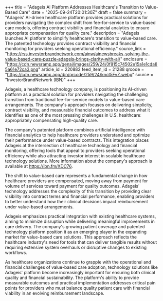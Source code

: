+++
title = "Adageis AI Platform Addresses Healthcare's Transition to Value-Based Care"
date = "2025-09-24T20:01:30Z"
draft = false
summary = "Adageis' AI-driven healthcare platform provides practical solutions for providers navigating the complex shift from fee-for-service to value-based care models, offering contract visibility and financial analytics to ensure appropriate compensation for quality care."
description = "Adageis launches AI platform to simplify healthcare's transition to value-based care. The patented technology provides contract visibility and financial monitoring for providers seeking operational efficiency."
source_link = "https://rss.investorbrandnetwork.com/ainw/ainewsbreaks-solving-the-value-based-care-puzzle-adageis-brings-clarity-with-ai/"
enclosure = "https://cdn.newsramp.app/genai/images/259/24/0f815c74502e15a1e1cda85a61e72ca3.png"
article_id = 220882
feed_item_id = 21288
qrcode = "https://cdn.newsramp.app/ibn/qrcode/259/24/knot5FvZ.webp"
source = "InvestorBrandNetwork (IBN)"
+++

<p>Adageis, a healthcare technology company, is positioning its AI-driven platform as a practical solution for providers navigating the challenging transition from traditional fee-for-service models to value-based care arrangements. The company's approach focuses on delivering simplicity, contract visibility, and measurable financial outcomes to address what it identifies as one of the most pressing challenges in U.S. healthcare: appropriately compensating high-quality care.</p><p>The company's patented platform combines artificial intelligence with financial analytics to help healthcare providers understand and optimize their performance under value-based contracts. This integration places Adageis at the intersection of healthcare technology and financial monitoring, offering tools that appeal to providers seeking operational efficiency while also attracting investor interest in scalable healthcare technology solutions. More information about the company's approach is available at <a href="https://ibn.fm/XDC76" rel="nofollow" target="_blank">https://ibn.fm/XDC76</a>.</p><p>The shift to value-based care represents a fundamental change in how healthcare providers are compensated, moving away from payment for volume of services toward payment for quality outcomes. Adageis' technology addresses the complexity of this transition by providing clear visibility into contract terms and financial performance, enabling providers to better understand how their clinical decisions impact reimbursement under value-based arrangements.</p><p>Adageis emphasizes practical integration with existing healthcare systems, aiming to minimize disruption while delivering meaningful improvements in care delivery. The company's growing patient coverage and patented technology platform position it as an emerging player in the expanding market for value-based care solutions. This approach reflects the healthcare industry's need for tools that can deliver tangible results without requiring extensive system overhauls or disruptive changes to existing workflows.</p><p>As healthcare organizations continue to grapple with the operational and financial challenges of value-based care adoption, technology solutions like Adageis' platform become increasingly important for ensuring both clinical quality and financial sustainability. The platform's ability to provide measurable outcomes and practical implementation addresses critical pain points for providers who must balance quality patient care with financial viability in an evolving reimbursement landscape.</p>